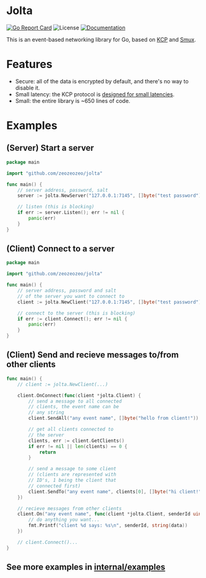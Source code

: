 # Jolta
[![Go Report Card](https://goreportcard.com/badge/github.com/zeozeozeo/jolta)](https://goreportcard.com/report/github.com/zeozeozeo/jolta)
![License](https://img.shields.io/github/license/zeozeozeo/jolta)
[![Documentation](https://pkg.go.dev/badge/github.com/zeozeozeo/jolta)](https://pkg.go.dev/github.com/zeozeozeo/jolta)

This is an event-based networking library for Go, based on [KCP](https://github.com/xtaci/kcp-go) and [Smux](https://github.com/xtaci/smux).

# Features

-   Secure: all of the data is encrypted by default, and there's no way to disable it.
-   Small latency: the KCP protocol is [designed for small latencies](https://raw.githubusercontent.com/skywind3000/kcp/master/images/spatialos-50.png).
-   Small: the entire library is ~650 lines of code.

# Examples

## (Server) Start a server

```go
package main

import "github.com/zeozeozeo/jolta"

func main() {
    // server address, password, salt
    server := jolta.NewServer("127.0.0.1:7145", []byte("test password"), []byte("test salt"))

    // listen (this is blocking)
	if err := server.Listen(); err != nil {
		panic(err)
	}
}
```

## (Client) Connect to a server

```go
package main

import "github.com/zeozeozeo/jolta"

func main() {
    // server address, password and salt
    // of the server you want to connect to
    client := jolta.NewClient("127.0.0.1:7145", []byte("test password"), []byte("test salt"))

    // connect to the server (this is blocking)
    if err := client.Connect(); err != nil {
		panic(err)
	}
}
```

## (Client) Send and recieve messages to/from other clients

```go
func main() {
    // client := jolta.NewClient(...)

    client.OnConnect(func(client *jolta.Client) {
        // send a message to all connected
        // clients, the event name can be
        // any string
		client.SendAll("any event name", []byte("hello from client!"))

        // get all clients connected to
        // the server
        clients, err := client.GetClients()
        if err != nil || len(clients) == 0 {
            return
        }

        // send a message to some client
        // (clients are represented with
        // ID's, 1 being the client that
        // connected first)
        client.SendTo("any event name", clients[0], []byte("hi client!"))
	})

    // recieve messages from other clients
	client.On("any event name", func(client *jolta.Client, senderId uint32, data []byte) {
		// do anything you want...
        fmt.Printf("client %d says: %s\n", senderId, string(data))
	})

    // client.Connect()...
}
```

## See more examples in [internal/examples](https://github.com/zeozeozeo/jolta/tree/main/internal/examples)